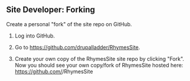 Site Developer: Forking
-----------------------

Create a personal "fork" of the site repo on GitHub.

1. Log into GitHub.

1. Go to https://github.com/drupalladder/RhymesSite.

1. Create your own copy of the RhymesSite site repo by clicking "Fork". Now you
   should see your own copy/fork of RhymesSite hosted here:
   https://github.com/<username>/RhymesSite
